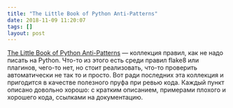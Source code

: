 ```yaml
---
title: "The Little Book of Python Anti-Patterns"
date: 2018-11-09 11:20:07
tags: []
layout: post
---
```


[The Little Book of Python Anti-Patterns](https://docs.quantifiedcode.com/python-anti-patterns/index.html) — коллекция правил, как не надо писать на Python. Что-то из этого есть среди правил flake8 или плагинов, чего-то нет, но стоит реализовать, что-то проверить автоматически не так то и просто. Вот ради последних эта коллекция и пригодится в качестве полезного пруфа при ревью кода. Каждый пункт описано довольно хорошо: с кратким описанием, примерами плохого и хорошего кода, ссылками на документацию.

